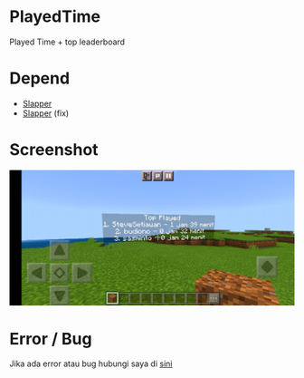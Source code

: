 # PlayedTime
Played Time + top leaderboard

# Depend
- [Slapper](https://poggit.pmmp.io/p/Slapper/1.6.1)
- [Slapper](https://github.com/Lunarelly/Slapper) (fix)

# Screenshot
![s](https://raw.githubusercontent.com/R3N4L/PlayedTime/main/Screenshot_20210828_172232.jpg)

# Error / Bug
Jika ada error atau bug hubungi saya di [sini](https://wa.me/6285334801766)
